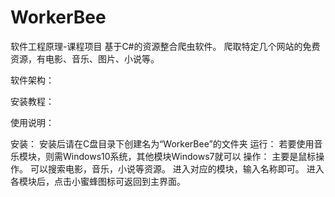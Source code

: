 # WorkerBee
软件工程原理-课程项目
基于C#的资源整合爬虫软件。 爬取特定几个网站的免费资源，有电影、音乐、图片、小说等。

软件架构：

安装教程：

使用说明：


安装：
	安装后请在C盘目录下创建名为“WorkerBee”的文件夹
运行：
	若要使用音乐模块，则需Windows10系统，其他模块Windows7就可以
操作：
	主要是鼠标操作。
	可以搜索电影，音乐，小说等资源。
	进入对应的模块，输入名称即可。
	进入各模块后，点击小蜜蜂图标可返回到主界面。
